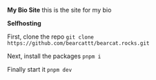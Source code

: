 **My Bio Site** 
this is the site for my bio

**Selfhosting** 

First, clone the repo
`git clone https://github.com/bearcattt/bearcat.rocks.git`

Next, install the packages `pnpm i`

Finally start it `pnpm dev`
